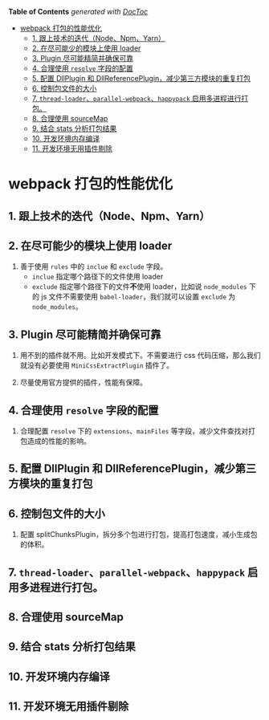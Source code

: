 <!-- START doctoc generated TOC please keep comment here to allow auto update -->
<!-- DON'T EDIT THIS SECTION, INSTEAD RE-RUN doctoc TO UPDATE -->
**Table of Contents**  *generated with [DocToc](https://github.com/thlorenz/doctoc)*

- [webpack 打包的性能优化](#webpack-%E6%89%93%E5%8C%85%E7%9A%84%E6%80%A7%E8%83%BD%E4%BC%98%E5%8C%96)
  - [1. 跟上技术的迭代（Node、Npm、Yarn）](#1-%E8%B7%9F%E4%B8%8A%E6%8A%80%E6%9C%AF%E7%9A%84%E8%BF%AD%E4%BB%A3nodenpmyarn)
  - [2. 在尽可能少的模块上使用 loader](#2-%E5%9C%A8%E5%B0%BD%E5%8F%AF%E8%83%BD%E5%B0%91%E7%9A%84%E6%A8%A1%E5%9D%97%E4%B8%8A%E4%BD%BF%E7%94%A8-loader)
  - [3. Plugin 尽可能精简并确保可靠](#3-plugin-%E5%B0%BD%E5%8F%AF%E8%83%BD%E7%B2%BE%E7%AE%80%E5%B9%B6%E7%A1%AE%E4%BF%9D%E5%8F%AF%E9%9D%A0)
  - [4. 合理使用 `resolve` 字段的配置](#4-%E5%90%88%E7%90%86%E4%BD%BF%E7%94%A8-resolve-%E5%AD%97%E6%AE%B5%E7%9A%84%E9%85%8D%E7%BD%AE)
  - [5. 配置 DllPlugin 和 DllReferencePlugin，减少第三方模块的重复打包](#5-%E9%85%8D%E7%BD%AE-dllplugin-%E5%92%8C-dllreferenceplugin%E5%87%8F%E5%B0%91%E7%AC%AC%E4%B8%89%E6%96%B9%E6%A8%A1%E5%9D%97%E7%9A%84%E9%87%8D%E5%A4%8D%E6%89%93%E5%8C%85)
  - [6. 控制包文件的大小](#6-%E6%8E%A7%E5%88%B6%E5%8C%85%E6%96%87%E4%BB%B6%E7%9A%84%E5%A4%A7%E5%B0%8F)
  - [7. `thread-loader`、`parallel-webpack`、`happypack` 启用多进程进行打包。](#7-thread-loaderparallel-webpackhappypack-%E5%90%AF%E7%94%A8%E5%A4%9A%E8%BF%9B%E7%A8%8B%E8%BF%9B%E8%A1%8C%E6%89%93%E5%8C%85)
  - [8. 合理使用 sourceMap](#8-%E5%90%88%E7%90%86%E4%BD%BF%E7%94%A8-sourcemap)
  - [9. 结合 stats 分析打包结果](#9-%E7%BB%93%E5%90%88-stats-%E5%88%86%E6%9E%90%E6%89%93%E5%8C%85%E7%BB%93%E6%9E%9C)
  - [10. 开发环境内存编译](#10-%E5%BC%80%E5%8F%91%E7%8E%AF%E5%A2%83%E5%86%85%E5%AD%98%E7%BC%96%E8%AF%91)
  - [11. 开发环境无用插件剔除](#11-%E5%BC%80%E5%8F%91%E7%8E%AF%E5%A2%83%E6%97%A0%E7%94%A8%E6%8F%92%E4%BB%B6%E5%89%94%E9%99%A4)

<!-- END doctoc generated TOC please keep comment here to allow auto update -->

# webpack 打包的性能优化

## 1. 跟上技术的迭代（Node、Npm、Yarn）

## 2. 在尽可能少的模块上使用 loader

1. 善于使用 `rules` 中的 `inclue` 和 `exclude` 字段。
   - `inclue` 指定哪个路径下的文件使用 loader
   - `exclude` 指定哪个路径下的文件**不**使用 loader，比如说 `node_modules` 下的 js 文件不需要使用 `babel-loader`，我们就可以设置 `exclude` 为 `node_modules`。
   
## 3. Plugin 尽可能精简并确保可靠

1. 用不到的插件就不用。比如开发模式下。不需要进行 css 代码压缩，那么我们就没有必要使用 `MiniCssExtractPlugin` 插件了。

2. 尽量使用官方提供的插件，性能有保障。

## 4. 合理使用 `resolve` 字段的配置

1. 合理配置 `resolve` 下的 `extensions`、`mainFiles` 等字段，减少文件查找对打包造成的性能的影响。

## 5. 配置 DllPlugin 和 DllReferencePlugin，减少第三方模块的重复打包

## 6. 控制包文件的大小

1. 配置 splitChunksPlugin，拆分多个包进行打包，提高打包速度，减小生成包的体积。

## 7. `thread-loader`、`parallel-webpack`、`happypack` 启用多进程进行打包。

## 8. 合理使用 sourceMap

## 9. 结合 stats  分析打包结果

## 10. 开发环境内存编译

## 11. 开发环境无用插件剔除